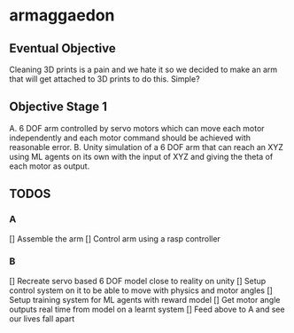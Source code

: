 # armaggaedon


## Eventual Objective
Cleaning 3D prints is a pain and we hate it so we decided to make an arm that will get attached to 3D prints to do this. 
Simple?


## Objective Stage 1
A. 6 DOF arm controlled by servo motors which can move each motor independently and each motor command should be achieved with reasonable error.
B. Unity simulation of a 6 DOF arm that can reach an XYZ using ML agents on its own with the input of XYZ and giving the theta of each motor as output. 


## TODOS
### A
[] Assemble the arm
[] Control arm using a rasp controller


### B
[] Recreate servo based 6 DOF model close to reality on unity
[] Setup control system on it to be able to move with physics and motor angles 
[] Setup training system for ML agents with reward model
[] Get motor angle outputs real time from model on a learnt system
[] Feed above to A and see our lives fall apart